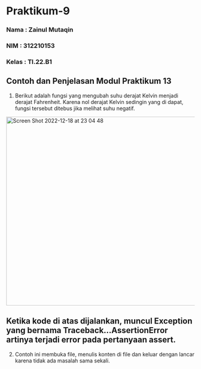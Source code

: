 # Praktikum-9
### Nama  : Zainul Mutaqin
### NIM   : 312210153
### Kelas : TI.22.B1

## Contoh dan Penjelasan Modul Praktikum 13

1. Berikut adalah fungsi yang mengubah suhu derajat Kelvin menjadi derajat Fahrenheit. Karena nol derajat Kelvin sedingin yang di dapat, fungsi tersebut ditebus jika melihat suhu negatif.

<img width="505" alt="Screen Shot 2022-12-18 at 23 04 48" src="https://user-images.githubusercontent.com/115475424/208307972-a849ec43-6f2e-4f46-8fdd-2694b65151c1.png">

## Ketika kode di atas dijalankan, muncul Exception yang bernama Traceback...AssertionError  artinya terjadi error pada pertanyaan assert.

2. Contoh ini membuka file, menulis konten di file dan keluar dengan lancar karena tidak ada masalah sama sekali.

